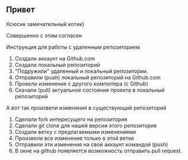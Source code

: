 ## Привет

Ксюсик замечательный котик)

Совершенно с этим согласен

Инструкция для работы с удаленным репозиторием

1. Создали аккаунт на Github.com
2. Создали локальный репозиторий
3. "Подружили" удаленный и локальный репозитории.
4. Отправили (push) локальный репозиторий на Github.com
5. Провели изменение с другого компютера (с Github)
6. Скачали (pull) актуальное состояние проекта в локальный репозиторий

А вот так произвели изменения в существующий репозиторий

1. Сделали fork интересущего на репозитория
 2. Сделали git clone для нашей версии этого репозитория
 3. Создали ветку с предлагаемыми изменениями
 4. Произвели все изменения только в этой ветке
 5. Отправили эти изменения на свой аккаунт командой (push)
 6. В окне на github появляется возможность отправить pull request.